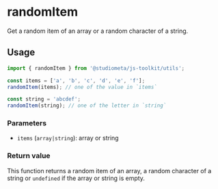 # randomItem

Get a random item of an array or a random character of a string.

## Usage

```js twoslash
import { randomItem } from '@studiometa/js-toolkit/utils';

const items = ['a', 'b', 'c', 'd', 'e', 'f'];
randomItem(items); // one of the value in `items`

const string = 'abcdef';
randomItem(string); // one of the letter in `string`
```

### Parameters

- `items` (`array|string`): array or string

### Return value

This function returns a random item of an array, a random character of a string or `undefined` if the array or string is empty.
